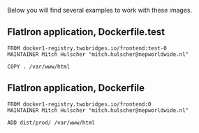 Below you will find several examples to work with these images.

## FlatIron application, Dockerfile.test
```
FROM docker1-registry.twobridges.io/frontend:test-0
MAINTAINER Mitch Hulscher "mitch.hulscher@nepworldwide.nl"

COPY . /var/www/html
```

## FlatIron application, Dockerfile
```
FROM docker1-registry.twobridges.io/frontend:0
MAINTAINER Mitch Hulscher "mitch.hulscher@nepworldwide.nl"

ADD dist/prod/ /var/www/html
```
